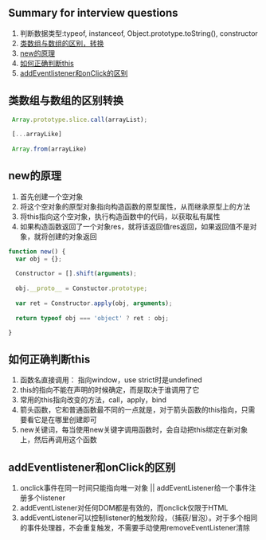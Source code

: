 ## Summary for interview questions
1. 判断数据类型:typeof, instanceof, Object.prototype.toString(), constructor
2. [类数组与数组的区别，转换](#2)
3. [new的原理](#3)
4. [如何正确判断this](#4)
5. [addEventlistener和onClick的区别](#5)



## 类数组与数组的区别转换
<span id='2'> </span>
```javascript
 Array.prototype.slice.call(arrayList);
 
 [...arrayLike]
 
 Array.from(arrayLike)
```

## new的原理
<span id='3'> </span>
1. 首先创建一个空对象
2. 将这个空对象的原型对象指向构造函数的原型属性，从而继承原型上的方法
3. 将this指向这个空对象，执行构造函数中的代码，以获取私有属性
4. 如果构造函数返回了一个对象res，就将该返回值res返回，如果返回值不是对象，就将创建的对象返回
```javascript
function new() {
  var obj = {};
  
  Constructor = [].shift(arguments);
  
  obj.__proto__ = Constuctor.prototype;
  
  var ret = Constructor.apply(obj, arguments);
  
  return typeof obj === 'object' ? ret : obj;

}
```


## 如何正确判断this
<span id='4'> </span>
1. 函数名直接调用： 指向window，use strict时是undefined
2. this的指向不能在声明的时候确定，而是取决于谁调用了它
3. 常用的this指向改变的方法，call，apply，bind
4. 箭头函数，它和普通函数最不同的一点就是，对于箭头函数的this指向，只需要看它是在哪里创建即可
5. new关键词，每当使用new关键字调用函数时，会自动把this绑定在新对象上，然后再调用这个函数

## addEventlistener和onClick的区别
<span id='5'> </span>
1. onclick事件在同一时间只能指向唯一对象 || addEventListener给一个事件注册多个listener
2. addEventListener对任何DOM都是有效的，而onclick仅限于HTML
3. addEventListener可以控制listener的触发阶段，（捕获/冒泡）。对于多个相同的事件处理器，不会重复触发，不需要手动使用removeEventListener清除
